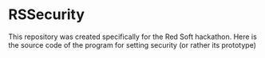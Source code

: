 # RSSecurity
This repository was created specifically for the Red Soft hackathon. Here is the source code of the program for setting security (or rather its prototype)
